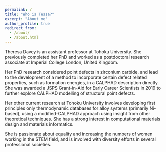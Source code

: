 ```yaml
---
permalink: /
title: "Who is Tessa?"
excerpt: "About me"
author_profile: true
redirect_from: 
  - /about/
  - /about.html
---
```


Theresa Davey is an assistant professor at Tohoku University. She previously completed her PhD and worked as a postdoctoral research associate at Imperial College London, United Kingdom.

Her PhD research considered point defects in zirconium carbide, and lead to the development of a method to incorporate certain defect related properties, such as formation energies, in a CALPHAD description directly. She was awarded a JSPS Grant-in-Aid for Early Career Scientists in 2019 to further explore CALPHAD modelling of structural point defects.

Her other current research at Tohoku University involves developing first principles only thermodynamic databases for alloy systems (primarily Ni-based), using a modified-CALPHAD approach using insight from other theoretical techniques. She has a strong interest in computational materials design and materials informatics.

She is passionate about equality and increasing the numbers of women working in the STEM field, and is involved with diversity efforts in several professional societies.

